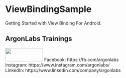 # ViewBindingSample
Getting Started with View Binding For Android.
## ArgonLabs Trainings
<img src="https://argonlabs.in/static/img/logo3.png" height="42" width="120" />
Facebook: https://fb.com/argonlabs <br>
Instagram: https://www.instagram.com/argonlabs/ <br>
LinkedIn: https://www.linkedin.com/company/argonlabs
